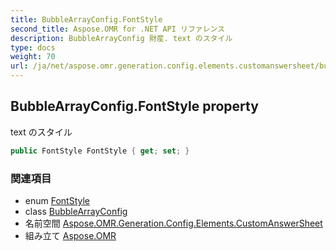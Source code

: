 ```yaml
---
title: BubbleArrayConfig.FontStyle
second_title: Aspose.OMR for .NET API リファレンス
description: BubbleArrayConfig 財産. text のスタイル
type: docs
weight: 70
url: /ja/net/aspose.omr.generation.config.elements.customanswersheet/bubblearrayconfig/fontstyle/
---
```

## BubbleArrayConfig.FontStyle property

text のスタイル

```csharp
public FontStyle FontStyle { get; set; }
```

### 関連項目

* enum [FontStyle](../../../aspose.omr.generation/fontstyle/)
* class [BubbleArrayConfig](../)
* 名前空間 [Aspose.OMR.Generation.Config.Elements.CustomAnswerSheet](../../bubblearrayconfig/)
* 組み立て [Aspose.OMR](../../../)


